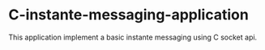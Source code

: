 # C-instante-messaging-application
This application implement a basic instante messaging using  C socket api.
